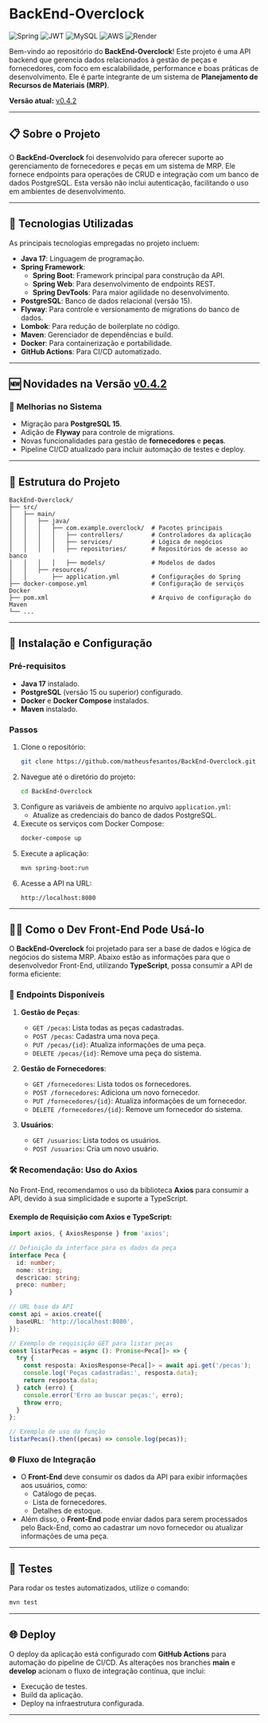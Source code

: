 # BackEnd-Overclock
![Spring](https://img.shields.io/badge/Spring-6DB33F?style=for-the-badge&logo=spring&logoColor=white) ![JWT](https://img.shields.io/badge/JWT-000000?style=for-the-badge&logo=jsonwebtokens&logoColor=white) ![MySQL](https://img.shields.io/badge/MySQL-005C84?style=for-the-badge&logo=mysql&logoColor=white) ![AWS](https://img.shields.io/badge/AWS-232F3E?style=for-the-badge&logo=amazonaws&logoColor=white) ![Render](https://img.shields.io/badge/Render-46E3B7?style=for-the-badge&logo=render&logoColor=white)

Bem-vindo ao repositório do **BackEnd-Overclock**! Este projeto é uma API backend que gerencia dados relacionados à gestão de peças e fornecedores, com foco em escalabilidade, performance e boas práticas de desenvolvimento. Ele é parte integrante de um sistema de **Planejamento de Recursos de Materiais (MRP)**.

**Versão atual:** [v0.4.2](https://github.com/matheusfesantos/BackEnd-Overclock/releases/tag/v0.4.2)

---

## 📋 Sobre o Projeto

O **BackEnd-Overclock** foi desenvolvido para oferecer suporte ao gerenciamento de fornecedores e peças em um sistema de MRP. Ele fornece endpoints para operações de CRUD e integração com um banco de dados PostgreSQL. Esta versão não inclui autenticação, facilitando o uso em ambientes de desenvolvimento.

---

## 🚀 Tecnologias Utilizadas

As principais tecnologias empregadas no projeto incluem:

- **Java 17**: Linguagem de programação.
- **Spring Framework**:
  - **Spring Boot**: Framework principal para construção da API.
  - **Spring Web**: Para desenvolvimento de endpoints REST.
  - **Spring DevTools**: Para maior agilidade no desenvolvimento.
- **PostgreSQL**: Banco de dados relacional (versão 15).
- **Flyway**: Para controle e versionamento de migrations do banco de dados.
- **Lombok**: Para redução de boilerplate no código.
- **Maven**: Gerenciador de dependências e build.
- **Docker**: Para containerização e portabilidade.
- **GitHub Actions**: Para CI/CD automatizado.

---

## 🆕 Novidades na Versão [v0.4.2](https://github.com/matheusfesantos/BackEnd-Overclock/releases/tag/v0.4.2)

### 🔧 **Melhorias no Sistema**
- Migração para **PostgreSQL 15**.
- Adição de **Flyway** para controle de migrations.
- Novas funcionalidades para gestão de **fornecedores** e **peças**.
- Pipeline CI/CD atualizado para incluir automação de testes e deploy.

---

## 📂 Estrutura do Projeto

```
BackEnd-Overclock/
├── src/
│   ├── main/
│   │   ├── java/
│   │   │   ├── com.example.overclock/  # Pacotes principais
│   │   │   │   ├── controllers/        # Controladores da aplicação
│   │   │   │   ├── services/           # Lógica de negócios
│   │   │   │   ├── repositories/       # Repositórios de acesso ao banco
│   │   │   │   ├── models/             # Modelos de dados
│   │   ├── resources/
│   │       ├── application.yml         # Configurações do Spring
├── docker-compose.yml                  # Configuração de serviços Docker
├── pom.xml                             # Arquivo de configuração do Maven
└── ...
```

---

## 🔧 Instalação e Configuração

### Pré-requisitos
- **Java 17** instalado.
- **PostgreSQL** (versão 15 ou superior) configurado.
- **Docker** e **Docker Compose** instalados.
- **Maven** instalado.

### Passos
1. Clone o repositório:
   ```bash
   git clone https://github.com/matheusfesantos/BackEnd-Overclock.git
   ```
2. Navegue até o diretório do projeto:
   ```bash
   cd BackEnd-Overclock
   ```
3. Configure as variáveis de ambiente no arquivo `application.yml`:
   - Atualize as credenciais do banco de dados PostgreSQL.
4. Execute os serviços com Docker Compose:
   ```bash
   docker-compose up
   ```
5. Execute a aplicação:
   ```bash
   mvn spring-boot:run
   ```
6. Acesse a API na URL:
   ```
   http://localhost:8080
   ```

---

## 🧑‍💻 Como o Dev Front-End Pode Usá-lo

O **BackEnd-Overclock** foi projetado para ser a base de dados e lógica de negócios do sistema MRP. Abaixo estão as informações para que o desenvolvedor Front-End, utilizando **TypeScript**, possa consumir a API de forma eficiente:

### 📡 **Endpoints Disponíveis**
1. **Gestão de Peças**:
   - `GET /pecas`: Lista todas as peças cadastradas.
   - `POST /pecas`: Cadastra uma nova peça.
   - `PUT /pecas/{id}`: Atualiza informações de uma peça.
   - `DELETE /pecas/{id}`: Remove uma peça do sistema.

2. **Gestão de Fornecedores**:
   - `GET /fornecedores`: Lista todos os fornecedores.
   - `POST /fornecedores`: Adiciona um novo fornecedor.
   - `PUT /fornecedores/{id}`: Atualiza informações de um fornecedor.
   - `DELETE /fornecedores/{id}`: Remove um fornecedor do sistema.

3. **Usuários**:
   - `GET /usuarios`: Lista todos os usuários.
   - `POST /usuarios`: Cria um novo usuário.

### 🛠️ **Recomendação: Uso do Axios**
No Front-End, recomendamos o uso da biblioteca **Axios** para consumir a API, devido à sua simplicidade e suporte a TypeScript.

#### Exemplo de Requisição com Axios e TypeScript:
```typescript
import axios, { AxiosResponse } from 'axios';

// Definição da interface para os dados da peça
interface Peca {
  id: number;
  nome: string;
  descricao: string;
  preco: number;
}

// URL base da API
const api = axios.create({
  baseURL: 'http://localhost:8080',
});

// Exemplo de requisição GET para listar peças
const listarPecas = async (): Promise<Peca[]> => {
  try {
    const resposta: AxiosResponse<Peca[]> = await api.get('/pecas');
    console.log('Peças cadastradas:', resposta.data);
    return resposta.data;
  } catch (erro) {
    console.error('Erro ao buscar peças:', erro);
    throw erro;
  }
};

// Exemplo de uso da função
listarPecas().then((pecas) => console.log(pecas));
```

### 🌐 **Fluxo de Integração**
- O **Front-End** deve consumir os dados da API para exibir informações aos usuários, como:
  - Catálogo de peças.
  - Lista de fornecedores.
  - Detalhes de estoque.
- Além disso, o **Front-End** pode enviar dados para serem processados pelo Back-End, como ao cadastrar um novo fornecedor ou atualizar informações de uma peça.

---

## 🧪 Testes

Para rodar os testes automatizados, utilize o comando:
```bash
mvn test
```

---

## 🌐 Deploy

O deploy da aplicação está configurado com **GitHub Actions** para automação do pipeline de CI/CD. As alterações nos branches **main** e **develop** acionam o fluxo de integração contínua, que inclui:

- Execução de testes.
- Build da aplicação.
- Deploy na infraestrutura configurada.

---